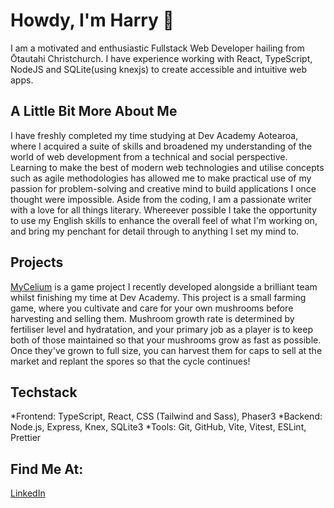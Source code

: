 # Howdy, I'm Harry 👋
I am a motivated and enthusiastic Fullstack Web Developer hailing from Ōtautahi Christchurch. I have experience working with React, TypeScript, NodeJS and SQLite(using knexjs) to create accessible and intuitive web apps.
## A Little Bit More About Me
I have freshly completed my time studying at Dev Academy Aotearoa, where I acquired a suite of skills and broadened my understanding of the world of web development from a technical and social perspective. Learning to make the best of modern web technologies and utilise concepts such as agile methodologies has allowed me to make practical use of my passion for problem-solving and creative mind to build applications I once thought were impossible. Aside from the coding, I am a passionate writer with a love for all things literary. Whereever possible I take the opportunity to use my English skills to enhance the overall feel of what I'm working on, and bring my penchant for detail through to anything I set my mind to.
## Projects
[MyCelium](https://my-celium.devacademy.nz/ "Deployed Mycellium Page") is a game project I recently developed alongside a brilliant team whilst finishing my time at Dev Academy. This project is a small farming game, where you cultivate and care for your own mushrooms before harvesting and selling them. Mushroom growth rate is determined by fertiliser level and hydratation, and your primary job as a player is to keep both of those maintained so that your mushrooms grow as fast as possible. Once they've grown to full size, you can harvest them for caps to sell at the market and replant the spores so that the cycle continues!
## Techstack
*Frontend: TypeScript, React, CSS (Tailwind and Sass), Phaser3
*Backend: Node.js, Express, Knex, SQLite3
*Tools: Git, GitHub, Vite, Vitest, ESLint, Prettier 
## Find Me At:
[LinkedIn](https://www.linkedin.com/in/harry-walsh303/)
<!--


- 🔭 I’m currently working on ...
- 🌱 I’m currently learning ...
- 👯 I’m looking to collaborate on ...
- 🤔 I’m looking for help with ...
- 💬 Ask me about ...
- 📫 How to reach me: ...
- 😄 Pronouns: ...
- ⚡ Fun fact: ...
-->
